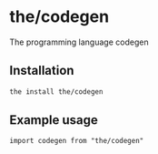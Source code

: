 # the/codegen
The programming language codegen

## Installation

```bash
the install the/codegen
```

## Example usage

```the
import codegen from "the/codegen"
```
